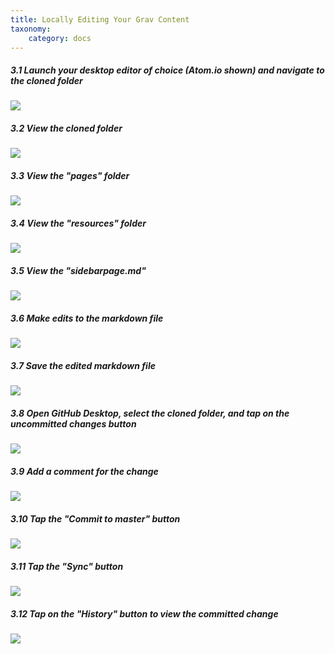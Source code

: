 ```yaml
---
title: Locally Editing Your Grav Content
taxonomy:
    category: docs
---
```


##### 3.1 Launch your desktop editor of choice (Atom.io shown) and navigate to the cloned folder

![][6]

[6]: ../../images/course-hub-with-git-sync---desktop-editing/launch-your-desktop-editor-of-choice--atomio-shown--and-navigate-to-the-cloned-folder.png

##### 3.2 View the cloned folder

![][7]

[7]: ../../images/course-hub-with-git-sync---desktop-editing/view-the-cloned-folder.png

##### 3.3 View the "pages" folder

![][8]

[8]: ../../images/course-hub-with-git-sync---desktop-editing/view-the--pages--folder.png

##### 3.4 View the "resources" folder

![][9]

[9]: ../../images/course-hub-with-git-sync---desktop-editing/view-the--resources--folder.png

##### 3.5 View the "sidebarpage.md"

![][10]

[10]: ../../images/course-hub-with-git-sync---desktop-editing/view-the--sidebarpagemd-.png

##### 3.6 Make edits to the markdown file

![][11]

[11]: ../../images/course-hub-with-git-sync---desktop-editing/make-edits-to-the-markdown-file.png

##### 3.7 Save the edited markdown file

![][12]

[12]: ../../images/course-hub-with-git-sync---desktop-editing/save-the-edited-markdown-file.png

##### 3.8 Open GitHub Desktop, select the cloned folder, and tap on the uncommitted changes button

![][13]

[13]: ../../images/course-hub-with-git-sync---desktop-editing/open-github-desktop--select-the-cloned-folder--and-tap-on-the-uncommitted-changes-button.png

##### 3.9 Add a comment for the change

![][14]

[14]: ../../images/course-hub-with-git-sync---desktop-editing/add-a-comment-for-the-change.png

##### 3.10 Tap the "Commit to master" button

![][15]

[15]: ../../images/course-hub-with-git-sync---desktop-editing/tap-the--commit-to-master--button.png

##### 3.11 Tap the "Sync" button

![][16]

[16]: ../../images/course-hub-with-git-sync---desktop-editing/tap-the--sync--button.png

##### 3.12 Tap on the "History" button to view the committed change

![][17]

[17]: ../../images/course-hub-with-git-sync---desktop-editing/tap-on-the--history--button-to-view-the-committed-change.png
